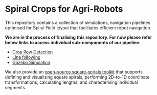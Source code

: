 # Spiral Crops for Agri-Robots
This repository contains a collection of simulations, navigation pipelines optimised for Spiral Field loyout that facilitates efficient robot navigation.

**We are in the process of finalising this repository. For now please refer below links to access individual sub-components of our pipeline.**
- [Crop Row Detection](https://github.com/lakshanlavan/Crop_WPNet)
- [Line following](https://github.com/lakshanlavan/husky-eyeview-lane-follow)
- [Gazebo Simulation](https://github.com/lakshanlavan/Field_LFNV)

We also provide an [open-source square-spirals toolkit](https://github.com/rajithadesilva/square_spirals) that supports defining and visualising square spirals, performing 2D-to-1D coordinate transformations, calculating lengths, and characterising individual segments.
